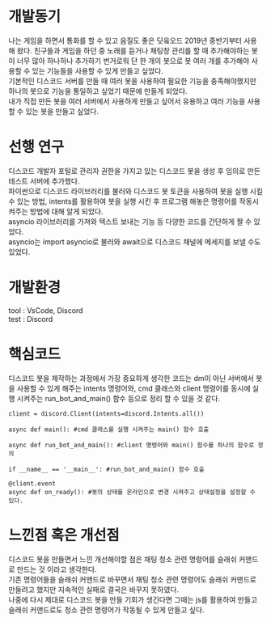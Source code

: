# **개발동기**
나는 게임을 하면서 통화를 할 수 있고 음질도 좋은 딧읔오드 2019년 중반기부터 사용해 왔다. 친구들과 게임을 하던 중 노래를 듣거나 채팅창 관리를 할 때 추가해야하는 봇이 너무 많아 하나하나 추가하기 번거로워 단 한 개의 봇으로 봇 여러 개를 추가해야 사용할 수 있는 기능들을 사용할 수 있게 만들고 싶었다.\
기본적인 디스코드 서버를 만들 때 여러 봇을 사용하여 필요한 기능을 충족해야했지만 하나의 봇으로 기능을 통일하고 싶었기 때문에 만들게 되었다.\
내가 직접 만든 봇을 여러 서버에서 사용하게 만들고 싶어서 유용하고 여러 기능을 사용할 수 있는 봇을 만들고 싶었다.
# **선행 연구**
디스코드 개발자 포털로 관리자 권한을 가지고 있는 디스코드 봇을 생성 후 임의로 만든 테스트 서버에 추가했다.\
파이썬으로 디스코드 라이브러리를 불러와 디스코드 봇 토큰을 사용하여 봇을 실행 시킬 수 있는 방법, intents를 활용하여 봇을 실행 시킨 후 프로그램 해놓은 명령어를 작동시켜주는 방법에 대해 알게 되었다.\
asyncio 라이브러리를 가져와 텍스트 보내는 기능 등 다양한 코드를 간단하게 짤 수 있었다.\
asyncio는 import asyncio로 불러와 await으로 디스코드 채널에 메세지를 보낼 수도 있었다.
# **개발환경**
tool : VsCode, Discord\
test : Discord

# **핵심코드**
디스코드 봇을 제작하는 과정에서 가장 중요하게 생각한 코드는 dm이 아닌 서버에서 봇을 사용할 수 있게 해주는 intents 명령어와, cmd 클래스와 client 명령어를 동시에 실행 시켜주는 run_bot_and_main() 함수 등으로 정리 할 수 있을 것 같다.  
```
client = discord.Client(intents=discord.Intents.all())

async def main(): #cmd 클래스를 실행 시켜주는 main() 함수 호출

async def run_bot_and_main(): #client 명령어와 main() 함수를 하나의 함수로 정의

if __name__ == '__main__': #run_bot_and_main() 함수 호출

@client.event
async def on_ready(): #봇의 상태를 온라인으로 변경 시켜주고 상태설정을 설정할 수 있다.
```

# **느낀점 혹은 개선점**
디스코드 봇을 만들면서 느낀 개선해야할 점은 채팅 청소 관련 명령어를 슬래쉬 커맨드로 만드는 것 이라고 생각한다.\
기존 명령어들을 슬래쉬 커맨드로 바꾸면서 채팅 청소 관련 명령어도 슬래쉬 커맨드로 만들려고 했지만 지속적인 실패로 결국은 바꾸지 못하였다.\
나중에 다시 제대로 디스코드 봇을 만들 기회가 생긴다면 그때는 js를 활용하여 만들고 슬래쉬 커맨드로도 청소 관련 명령어가 작동될 수 있게 만들고 싶다.